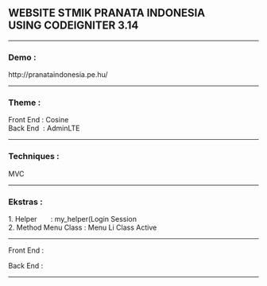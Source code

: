 <h2>WEBSITE STMIK PRANATA INDONESIA<br> USING CODEIGNITER 3.14</h2>
<hr>

<h3>Demo :</h3>
http://pranataindonesia.pe.hu/
<hr>

<h3>Theme : </h3>
Front End : Cosine
<br>
Back End &nbsp;: AdminLTE
<hr>

<h3>Techniques : </h3>MVC
<hr>

<h3>Ekstras : </h3>
1. Helper &nbsp; &nbsp; &nbsp; : my_helper(Login Session
<br>
2. Method Menu Class : Menu Li Class Active
<hr>


Front End : <br>

Back End  : <br>
<hr>
